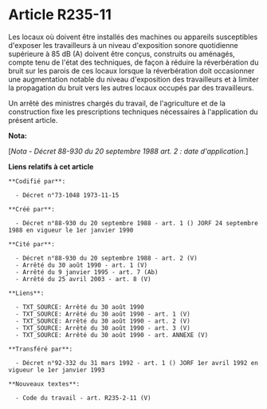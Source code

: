 # Article R235-11

Les locaux où doivent être installés des machines ou appareils susceptibles d'exposer les travailleurs à un niveau
d'exposition sonore quotidienne supérieure à 85 dB (A) doivent être conçus, construits ou aménagés, compte tenu de l'état des
techniques, de façon à réduire la réverbération du bruit sur les parois de ces locaux lorsque la réverbération doit
occasionner une augmentation notable du niveau d'exposition des travailleurs et à limiter la propagation du bruit vers les
autres locaux occupés par des travailleurs.

Un arrêté des ministres chargés du travail, de l'agriculture et de la construction fixe les prescriptions techniques
nécessaires à l'application du présent article.

**Nota:**

[*Nota - Décret 88-930 du 20 septembre 1988 art. 2 : date d'application.*]

**Liens relatifs à cet article**

	**Codifié par**:

	  - Décret n°73-1048 1973-11-15

	**Créé par**:

	  - Décret n°88-930 du 20 septembre 1988 - art. 1 () JORF 24 septembre 1988 en vigueur le 1er janvier 1990

	**Cité par**:

	  - Décret n°88-930 du 20 septembre 1988 - art. 2 (V)
	  - Arrêté du 30 août 1990 - art. 1 (V)
	  - Arrêté du 9 janvier 1995 - art. 7 (Ab)
	  - Arrêté du 25 avril 2003 - art. 8 (V)

	**Liens**:

	  - TXT_SOURCE: Arrêté du 30 août 1990
	  - TXT_SOURCE: Arrêté du 30 août 1990 - art. 1 (V)
	  - TXT_SOURCE: Arrêté du 30 août 1990 - art. 2 (V)
	  - TXT_SOURCE: Arrêté du 30 août 1990 - art. 3 (V)
	  - TXT_SOURCE: Arrêté du 30 août 1990 - art. ANNEXE (V)

	**Transféré par**:

	  - Décret n°92-332 du 31 mars 1992 - art. 1 () JORF 1er avril 1992 en vigueur le 1er janvier 1993

	**Nouveaux textes**:

	  - Code du travail - art. R235-2-11 (V)
